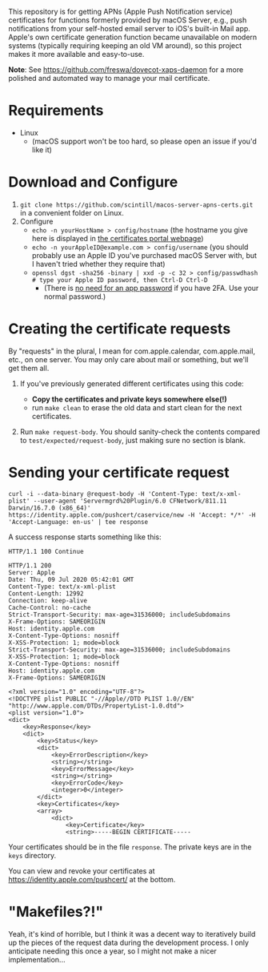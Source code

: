 This repository is for getting APNs (Apple Push Notification service) certificates for functions formerly provided by macOS Server, e.g., push notifications from your self-hosted email server to iOS's built-in Mail app. Apple's own certificate generation function became unavailable on modern systems (typically requiring keeping an old VM around), so this project makes it more available and easy-to-use.

**Note**: See https://github.com/freswa/dovecot-xaps-daemon for a more polished and automated way to manage your mail certificate.

# Requirements

* Linux
    * (macOS support won't be too hard, so please open an issue if you'd like it)

# Download and Configure

1. `git clone https://github.com/scintill/macos-server-apns-certs.git` in a convenient folder on Linux.
1. Configure
	* `echo -n yourHostName > config/hostname` (the hostname you give here is displayed in [the certificates portal webpage](https://identity.apple.com/pushcert/))
	* `echo -n yourAppleID@example.com > config/username` (you should probably use an Apple ID you've purchased macOS Server with, but I haven't tried whether they require that)	
	* `openssl dgst -sha256 -binary | xxd -p -c 32 > config/passwdhash # type your Apple ID password, then Ctrl-D Ctrl-D`
		* (There is [no need for an app password](https://github.com/scintill/macos-server-apns-certs/issues/3) if you have 2FA. Use your normal password.)

# Creating the certificate requests

By "requests" in the plural, I mean for com.apple.calendar, com.apple.mail, etc., on one server. You may only care about mail or something, but we'll get them all.

1. If you've previously generated different certificates using this code:
	* **Copy the certificates and private keys somewhere else(!)**
	* run `make clean` to erase the old data and start clean for the next certificates.

1. Run `make request-body`. You should sanity-check the contents compared to `test/expected/request-body`, just making sure no section is blank.

# Sending your certificate request

```
curl -i --data-binary @request-body -H 'Content-Type: text/x-xml-plist' --user-agent 'Servermgrd%20Plugin/6.0 CFNetwork/811.11 Darwin/16.7.0 (x86_64)' https://identity.apple.com/pushcert/caservice/new -H 'Accept: */*' -H 'Accept-Language: en-us' | tee response
```

A success response starts something like this:

```
HTTP/1.1 100 Continue

HTTP/1.1 200 
Server: Apple
Date: Thu, 09 Jul 2020 05:42:01 GMT
Content-Type: text/x-xml-plist
Content-Length: 12992
Connection: keep-alive
Cache-Control: no-cache
Strict-Transport-Security: max-age=31536000; includeSubdomains
X-Frame-Options: SAMEORIGIN
Host: identity.apple.com
X-Content-Type-Options: nosniff
X-XSS-Protection: 1; mode=block
Strict-Transport-Security: max-age=31536000; includeSubdomains
X-XSS-Protection: 1; mode=block
X-Content-Type-Options: nosniff
Host: identity.apple.com
X-Frame-Options: SAMEORIGIN

<?xml version="1.0" encoding="UTF-8"?>
<!DOCTYPE plist PUBLIC "-//Apple//DTD PLIST 1.0//EN" "http://www.apple.com/DTDs/PropertyList-1.0.dtd">
<plist version="1.0">
<dict>
    <key>Response</key>
    <dict>
        <key>Status</key>
        <dict>
            <key>ErrorDescription</key>
            <string></string>
            <key>ErrorMessage</key>
            <string></string>
            <key>ErrorCode</key>
            <integer>0</integer>
        </dict>
        <key>Certificates</key>
        <array>
            <dict>
                <key>Certificate</key>
                <string>-----BEGIN CERTIFICATE-----
```

Your certificates should be in the file `response`. The private keys are in the `keys` directory.

You can view and revoke your certificates at https://identity.apple.com/pushcert/ at the bottom.

# "Makefiles?!"

Yeah, it's kind of horrible, but I think it was a decent way to iteratively build up the pieces of the request data during the development process. I only anticipate needing this once a year, so I might not make a nicer implementation...
